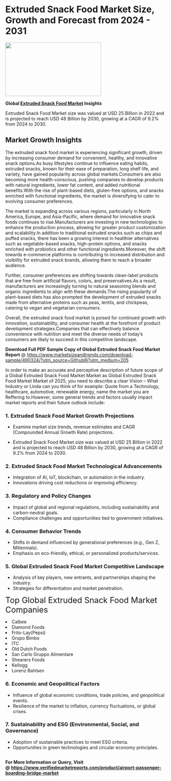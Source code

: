 <H1>Extruded Snack Food Market Size, Growth and Forecast from 2024 - 2031</H1><img class="aligncenter size-medium wp-image-584254" src="https://thirdeyenews.in/wp-content/uploads/2024/09/Global-Market-Research-300x168.jpeg" alt="" width="300" height="168" /><p><strong>Global&nbsp;<a href="https://www.marketsizeandtrends.com/download-sample/490324/?utm_source=Github8j?utm_medium=205">Extruded Snack Food Market</a> Insights</strong></p><p>Extruded Snack Food Market size was valued at USD 25 Billion in 2022 and is projected to reach USD 48 Billion by 2030, growing at a CAGR of 9.2% from 2024 to 2030.</p><p><h2>Market Growth Insights</h2> <p>The extruded snack food market is experiencing significant growth, driven by increasing consumer demand for convenient, healthy, and innovative snack options.As busy lifestyles continue to influence eating habits, extruded snacks, known for their ease of preparation, long shelf life, and variety, have gained popularity across global markets.Consumers are also becoming more health-conscious, pushing companies to develop products with natural ingredients, lower fat content, and added nutritional benefits.With the rise of plant-based diets, gluten-free options, and snacks enriched with functional ingredients, the market is diversifying to cater to evolving consumer preferences.</p> <p>The market is expanding across various regions, particularly in North America, Europe, and Asia-Pacific, where demand for innovative snack foods continues to rise.Manufacturers are investing in new technologies to enhance the production process, allowing for greater product customization and scalability.In addition to traditional extruded snacks such as chips and puffed snacks, there has been a growing interest in healthier alternatives such as vegetable-based snacks, high-protein options, and snacks enriched with probiotics and other functional ingredients.Moreover, the shift towards e-commerce platforms is contributing to increased distribution and visibility for extruded snack brands, allowing them to reach a broader audience.</p> <p>Further, consumer preferences are shifting towards clean-label products that are free from artificial flavors, colors, and preservatives.As a result, manufacturers are increasingly turning to natural seasoning blends and organic ingredients to align with these demands.The rising popularity of plant-based diets has also prompted the development of extruded snacks made from alternative proteins such as peas, lentils, and chickpeas, catering to vegan and vegetarian consumers.</p> <p>Overall, the extruded snack food market is poised for continued growth with innovation, sustainability, and consumer health at the forefront of product development strategies.Companies that can effectively balance convenience with nutrition and meet the diverse needs of today’s consumers are likely to succeed in this competitive landscape.</p> <p><span class=""><strong>Download Full PDF Sample Copy of Global Extruded Snack Food Market Report</strong> @ <a href="https://www.marketsizeandtrends.com/download-sample/490324/?utm_source=Github8j?utm_medium=205" target="_blank">https://www.marketsizeandtrends.com/download-sample/490324/?utm_source=Github8j?utm_medium=205</a></span></p><p>In order to make an accurate and perceptive description of future scope of a Global&nbsp;Extruded Snack Food Market Market as Global&nbsp;Extruded Snack Food Market Market of 2025, you need to describe a clear Vision &ndash; What Industry or Linda can you think of for example: Quote from a Technology, healthcare, automotive, renewable energy, name the market you are Reffering to.However, some general trends and factors usually impact market reports and their future outlook include:</p><h3>1.&nbsp;<strong>Extruded Snack Food Market Growth Projections</strong></h3><ul><li>Examine market size trends, revenue estimates and CAGR (Compounded Annual Growth Rate) projections.</li><li><p>Extruded Snack Food Market size was valued at USD 25 Billion in 2022 and is projected to reach USD 48 Billion by 2030, growing at a CAGR of 9.2% from 2024 to 2030.</p></li></ul><h3>2.&nbsp;<strong>Extruded Snack Food Market Technological Advancements</strong></h3><ul><li>Integration of AI, IoT, blockchain, or automation in the industry.</li><li>Innovations driving cost reductions or improving efficiency.</li></ul><h3>3.&nbsp;<strong>Regulatory and Policy Changes</strong></h3><ul><li>Impact of global and regional regulations, including sustainability and carbon-neutral goals.</li><li>Compliance challenges and opportunities tied to government initiatives.</li></ul><h3>4.&nbsp;<strong>Consumer Behavior Trends</strong></h3><ul><li>Shifts in demand influenced by generational preferences (e.g., Gen Z, Millennials).</li><li>Emphasis on eco-friendly, ethical, or personalized products/services.</li></ul><h3>5.&nbsp;<strong>Global Extruded Snack Food Market Competitive Landscape</strong></h3><ul><li>Analysis of key players, new entrants, and partnerships shaping the industry.</li><li>Strategies for differentiation and market penetration.</li></ul><p data-pm-slice="1 1 []"><span style="color: inherit; font-family: inherit; font-size: 25px;">Top Global Extruded Snack Food Market Companies</span></p><div class="" data-test-id=""><p><li>Calbee</li><li> Diamond Foods</li><li> Frito-Lay(Pepsi)</li><li> Grupo Bimbo</li><li> ITC</li><li> Old Dutch Foods</li><li> San Carlo Gruppo Alimentare</li><li> Shearers Foods</li><li> Kellogg</li><li> Lorenz Bahlsen</li></p></div><h3>6.&nbsp;<strong>Economic and Geopolitical Factors</strong></h3><ul><li>Influence of global economic conditions, trade policies, and geopolitical events.</li><li>Resilience of the market to inflation, currency fluctuations, or global crises.</li></ul><h3>7.&nbsp;<strong>Sustainability and ESG (Environmental, Social, and Governance)</strong></h3><ul><li>Adoption of sustainable practices to meet ESG criteria.</li><li>Opportunities in green technologies and circular economy principles.</li></ul><h2><strong style="font-size: 14px;">For More Information or Query, Visit @&nbsp;</strong><a style="background-color: #ffffff; font-size: 14px;" href="https://www.marketsizeandtrends.com/report/extruded-snack-food-market/" target="_blank">https://www.verifiedmarketreports.com/product/airport-passenger-boarding-bridge-market</a></h2>